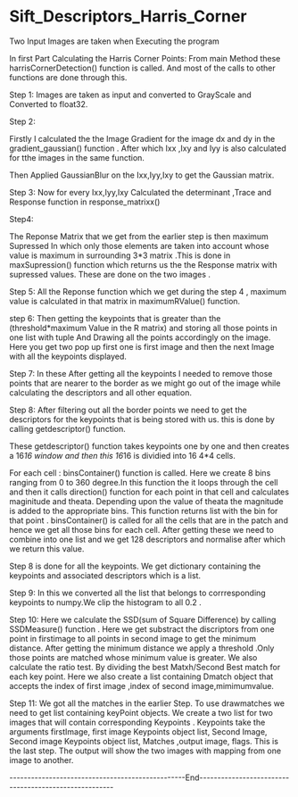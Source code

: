 # Sift_Descriptors_Harris_Corner

Two Input Images are taken when Executing the program

In first Part Calculating the Harris Corner Points:
From main Method these harrisCornerDetection() function is called.
And most of the calls to other functions are done through this.


Step 1:
Images are taken as input and converted to GrayScale and Converted to float32.

Step 2:

Firstly I calculated the the Image Gradient for the image
dx and dy 
in the gradient_gaussian() function .
After which Ixx ,Ixy and Iyy is also calculated for tthe images in the same function.

Then Applied GaussianBlur on the Ixx,Iyy,Ixy to get the Gaussian matrix.

Step 3: 
Now for every Ixx,Iyy,Ixy Calculated  the determinant ,Trace and Response function in response_matrixx()

Step4:

The Reponse Matrix that we get from the earlier step is then maximum Supressed In which only those elements are taken into account whose value is maximum in surrounding 3*3 matrix .This is done in maxSupression() function which returns us the the Response matrix with supressed values.
These are done on the two images .

Step 5:
All the Reponse function which we get during the step 4 , maximum value is calculated in that matrix in maximumRValue() function.

step 6:
Then getting the keypoints that is greater than the (threshold*maximum Value in the R matrix) and storing all those points in one list with tuple
And Drawing all the points accordingly on the image.
Here you get two pop up first one is first image and then the next Image with all the keypoints displayed.

Step 7:
In these After getting all the keypoints I needed to remove those points that are nearer to the border as we might go out of the image while calculating the descriptors and all other equation.

Step 8:
After filtering out all the border points we need to get the descriptors for the keypoints that is being stored with us.
this is done by calling getdescriptor() function. 

These getdescriptor() function takes keypoints one by one and then creates a 16*16 window and then this 16*16 is dividied into 16 4*4 cells.

For each cell :
binsContainer() function is called. Here we create 8 bins ranging from 0 to 360 degree.In this function the it loops through the cell and then it calls direction() function for each point in that cell and calculates maginitude and theata.
Depending upon the value of theata the magnitude is added to the appropriate bins.
This function returns list with the bin for that point .
binsContainer() is called for all the cells that are in the patch and hence we get all those bins for each cell.
After getting these we need to combine into one list and we get 128 descriptors and normalise after which we return this value.

Step 8 is done for all the keypoints.
We get dictionary containing the keypoints and associated descriptors which is a list.

Step 9:
In this we converted all the list that belongs to corrresponding keypoints to numpy.We clip the histogram to all 0.2 .

Step 10:
Here we calculate the SSD(sum of Square Difference) by calling SSDMeasure() function .
Here we get substract the discriptors from one point in firstimage to all points in second image to get the minimum distance.
After getting the minimum distance we apply a threshold .Only those points are matched whose minimum value is greater. 
We also calculate the ratio test. By dividing the best Matxh/Second Best match for each key point.
Here we also create a list containing Dmatch object that accepts the index of first image ,index of second image,mimimumvalue.

Step 11:
We got all the matches in the earlier Step.
To use drawmatches we need to get list containing keyPoint objects.
We create a two list for two images that will contain corresponding Keypoints .
Keypoints take the arguments  firstImage, first image Keypoints object list, Second Image,  Second image Keypoints object list, Matches ,output image, flags.
This is the last step.
The output will show the two images with mapping from one image to another.

-------------------------------------------------End------------------------------------------------------

